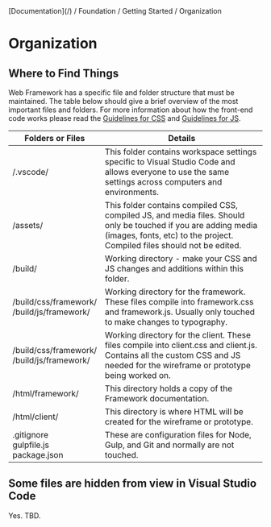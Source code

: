 <div class="breadcrumbs">
[Documentation](/) / Foundation / Getting Started / Organization
</div>

# Organization

## Where to Find Things

Web Framework has a specific file and folder structure that must be maintained. The table below should give a brief overview of the most important files and folders. For more information about how the front-end code works please read the [Guidelines for CSS](GuidelinesForCSS) and [Guidelines for JS](GuidelinesForJS).

| Folders or Files | Details |
|------------------|---------|
| /.vscode/ | This folder contains workspace settings specific to Visual Studio Code and allows everyone to use the same settings across computers and environments. |
| /assets/ | This folder contains compiled CSS, compiled JS, and media files. Should only be touched if you are adding media (images, fonts, etc) to the project. Compiled files should not be edited. |
| /build/ | Working directory - make your CSS and JS changes and additions within this folder. |
| /build/css/framework/<br>/build/js/framework/ | Working directory for the framework. These files compile into framework.css and framework.js. Usually only touched to make changes to typography. |
| /build/css/framework/<br>/build/js/framework/ | Working directory for the client. These files compile into client.css and client.js. Contains all the custom CSS and JS needed for the wireframe or prototype being worked on. |
| /html/framework/ | This directory holds a copy of the Framework documentation. |
| /html/client/ | This directory is where HTML will be created for the wireframe or prototype. |
| .gitignore<br>gulpfile.js<br>package.json | These are configuration files for Node, Gulp, and Git and normally are not touched. |

## Some files are hidden from view in Visual Studio Code

Yes. TBD.